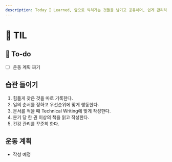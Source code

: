 ```yaml
---
description: Today I Learned, 앞으로 익혀가는 것들을 남기고 공유하며, 쉽게 관리하기 위한 문서이다.
---
```


# 📘 TIL

## :pencil: To-do

* [ ] 운동 계획 짜기

## 습관 들이기

1. 힘들게 찾은 것을 따로 기록한다.
2. 일의 순서를 정하고 우선순위에 맞게 행동한다.
3. 문서를 적을 때 Technical Writing에 맞게 작성한다.
4. 분기 당 한 권 이상의 책을 읽고 작성한다.
5. 건강 관리를 꾸준히 한다.

## 운동 계획

* 작성 예정




